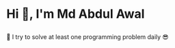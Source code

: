 # <p align="justify"> Hi 👋, I'm Md Abdul Awal </p>


🌱 I try to solve at least one programming problem daily 😎
